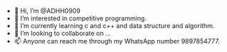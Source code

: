 - 👋 Hi, I’m @ADHH0909
- 👀 I’m interested in competitive programming.
- 🌱 I’m currently learning c and c++ and data structure and algorithm.
- 💞️ I’m looking to collaborate on ...
- 📫 Anyone can reach me through my WhatsApp number 9897854777.

<!---
ADHH0909/ADHH0909 is a ✨ special ✨ repository because its `README.md` (this file) appears on your GitHub profile.
You can click the Preview link to take a look at your changes.
--->
